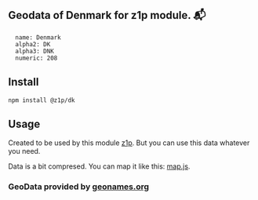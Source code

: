 
## Geodata of Denmark for z1p module. :mailbox_with_mail:

```
  name: Denmark
  alpha2: DK
  alpha3: DNK
  numeric: 208
```

## Install

```
npm install @z1p/dk
```

## Usage

Created to be used by this module [z1p](https://github.com/vzhufk/z1p).
But you can use this data whatever you need.

Data is a bit compresed. You can map it like this: [map.js](https://github.com/vzhufk/z1p/blob/master/src/map.js).

### GeoData provided by **[geonames.org](http://www.geonames.org/)**
